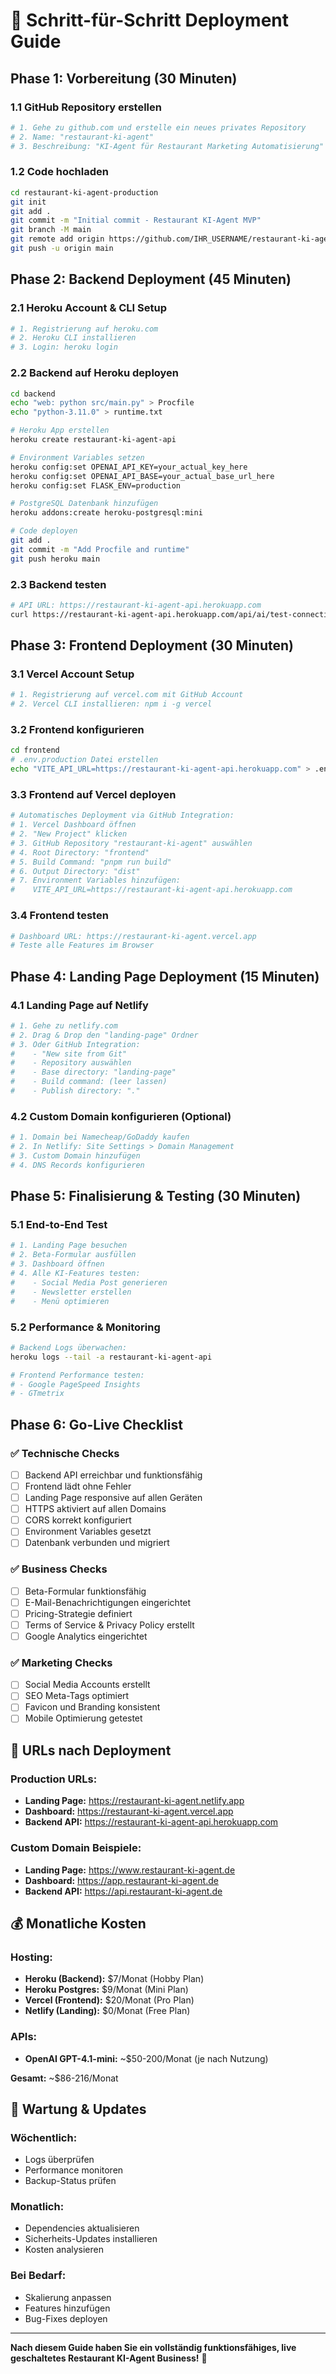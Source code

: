# 🚀 Schritt-für-Schritt Deployment Guide

## Phase 1: Vorbereitung (30 Minuten)

### 1.1 GitHub Repository erstellen
```bash
# 1. Gehe zu github.com und erstelle ein neues privates Repository
# 2. Name: "restaurant-ki-agent"
# 3. Beschreibung: "KI-Agent für Restaurant Marketing Automatisierung"
```

### 1.2 Code hochladen
```bash
cd restaurant-ki-agent-production
git init
git add .
git commit -m "Initial commit - Restaurant KI-Agent MVP"
git branch -M main
git remote add origin https://github.com/IHR_USERNAME/restaurant-ki-agent.git
git push -u origin main
```

## Phase 2: Backend Deployment (45 Minuten)

### 2.1 Heroku Account & CLI Setup
```bash
# 1. Registrierung auf heroku.com
# 2. Heroku CLI installieren
# 3. Login: heroku login
```

### 2.2 Backend auf Heroku deployen
```bash
cd backend
echo "web: python src/main.py" > Procfile
echo "python-3.11.0" > runtime.txt

# Heroku App erstellen
heroku create restaurant-ki-agent-api

# Environment Variables setzen
heroku config:set OPENAI_API_KEY=your_actual_key_here
heroku config:set OPENAI_API_BASE=your_actual_base_url_here
heroku config:set FLASK_ENV=production

# PostgreSQL Datenbank hinzufügen
heroku addons:create heroku-postgresql:mini

# Code deployen
git add .
git commit -m "Add Procfile and runtime"
git push heroku main
```

### 2.3 Backend testen
```bash
# API URL: https://restaurant-ki-agent-api.herokuapp.com
curl https://restaurant-ki-agent-api.herokuapp.com/api/ai/test-connection
```

## Phase 3: Frontend Deployment (30 Minuten)

### 3.1 Vercel Account Setup
```bash
# 1. Registrierung auf vercel.com mit GitHub Account
# 2. Vercel CLI installieren: npm i -g vercel
```

### 3.2 Frontend konfigurieren
```bash
cd frontend
# .env.production Datei erstellen
echo "VITE_API_URL=https://restaurant-ki-agent-api.herokuapp.com" > .env.production
```

### 3.3 Frontend auf Vercel deployen
```bash
# Automatisches Deployment via GitHub Integration:
# 1. Vercel Dashboard öffnen
# 2. "New Project" klicken
# 3. GitHub Repository "restaurant-ki-agent" auswählen
# 4. Root Directory: "frontend"
# 5. Build Command: "pnpm run build"
# 6. Output Directory: "dist"
# 7. Environment Variables hinzufügen:
#    VITE_API_URL=https://restaurant-ki-agent-api.herokuapp.com
```

### 3.4 Frontend testen
```bash
# Dashboard URL: https://restaurant-ki-agent.vercel.app
# Teste alle Features im Browser
```

## Phase 4: Landing Page Deployment (15 Minuten)

### 4.1 Landing Page auf Netlify
```bash
# 1. Gehe zu netlify.com
# 2. Drag & Drop den "landing-page" Ordner
# 3. Oder GitHub Integration:
#    - "New site from Git"
#    - Repository auswählen
#    - Base directory: "landing-page"
#    - Build command: (leer lassen)
#    - Publish directory: "."
```

### 4.2 Custom Domain konfigurieren (Optional)
```bash
# 1. Domain bei Namecheap/GoDaddy kaufen
# 2. In Netlify: Site Settings > Domain Management
# 3. Custom Domain hinzufügen
# 4. DNS Records konfigurieren
```

## Phase 5: Finalisierung & Testing (30 Minuten)

### 5.1 End-to-End Test
```bash
# 1. Landing Page besuchen
# 2. Beta-Formular ausfüllen
# 3. Dashboard öffnen
# 4. Alle KI-Features testen:
#    - Social Media Post generieren
#    - Newsletter erstellen
#    - Menü optimieren
```

### 5.2 Performance & Monitoring
```bash
# Backend Logs überwachen:
heroku logs --tail -a restaurant-ki-agent-api

# Frontend Performance testen:
# - Google PageSpeed Insights
# - GTmetrix
```

## Phase 6: Go-Live Checklist

### ✅ Technische Checks
- [ ] Backend API erreichbar und funktionsfähig
- [ ] Frontend lädt ohne Fehler
- [ ] Landing Page responsive auf allen Geräten
- [ ] HTTPS aktiviert auf allen Domains
- [ ] CORS korrekt konfiguriert
- [ ] Environment Variables gesetzt
- [ ] Datenbank verbunden und migriert

### ✅ Business Checks
- [ ] Beta-Formular funktionsfähig
- [ ] E-Mail-Benachrichtigungen eingerichtet
- [ ] Pricing-Strategie definiert
- [ ] Terms of Service & Privacy Policy erstellt
- [ ] Google Analytics eingerichtet

### ✅ Marketing Checks
- [ ] Social Media Accounts erstellt
- [ ] SEO Meta-Tags optimiert
- [ ] Favicon und Branding konsistent
- [ ] Mobile Optimierung getestet

## 🎯 URLs nach Deployment

### Production URLs:
- **Landing Page:** https://restaurant-ki-agent.netlify.app
- **Dashboard:** https://restaurant-ki-agent.vercel.app  
- **Backend API:** https://restaurant-ki-agent-api.herokuapp.com

### Custom Domain Beispiele:
- **Landing Page:** https://www.restaurant-ki-agent.de
- **Dashboard:** https://app.restaurant-ki-agent.de
- **Backend API:** https://api.restaurant-ki-agent.de

## 💰 Monatliche Kosten

### Hosting:
- **Heroku (Backend):** $7/Monat (Hobby Plan)
- **Heroku Postgres:** $9/Monat (Mini Plan)
- **Vercel (Frontend):** $20/Monat (Pro Plan)
- **Netlify (Landing):** $0/Monat (Free Plan)

### APIs:
- **OpenAI GPT-4.1-mini:** ~$50-200/Monat (je nach Nutzung)

**Gesamt:** ~$86-216/Monat

## 🔧 Wartung & Updates

### Wöchentlich:
- Logs überprüfen
- Performance monitoren
- Backup-Status prüfen

### Monatlich:
- Dependencies aktualisieren
- Sicherheits-Updates installieren
- Kosten analysieren

### Bei Bedarf:
- Skalierung anpassen
- Features hinzufügen
- Bug-Fixes deployen

---

**Nach diesem Guide haben Sie ein vollständig funktionsfähiges, live geschaltetes Restaurant KI-Agent Business!** 🚀

